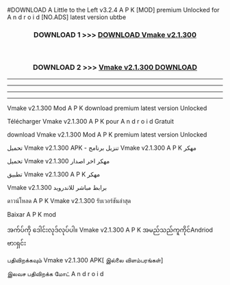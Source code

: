 #DOWNLOAD A Little to the Left v3.2.4 A P K [MOD] premium Unlocked for A n d r o i d [NO.ADS] latest version ubtbe 



<div align="center">

<h3>DOWNLOAD 1 >>> <a href="https://downloadmod1.web.app/?judul=Vmake v2.1.300">DOWNLOAD Vmake v2.1.300</a></h3><br>

<h3>DOWNLOAD 2 >>> <a href="https://downloadmod1.web.app/?judul=Vmake v2.1.300">Vmake v2.1.300 DOWNLOAD </a></h3>

</div>


----------------------------------------------------------

----------------------------------------------------------

----------------------------------------------------------

----------------------------------------------------------


Vmake v2.1.300 Mod A P K download premium latest version Unlocked

Télécharger Vmake v2.1.300 A P K pour A n d r o i d Gratuit

download Vmake v2.1.300 Mod A P K premium latest version Unlocked

تحميل Vmake v2.1.300 APK - تنزيل برنامج Vmake v2.1.300 A P K مهكر

تحميل Vmake v2.1.300 مهكر اخر اصدار

تطبيق Vmake v2.1.300 A P K مهكر

Vmake v2.1.300 برابط مباشر للاندرويد

ดาวน์โหลด A P K Vmake v2.1.300 รับเวอร์ชันล่าสุด

Baixar A P K mod

အက်ပ်ကို ဒေါင်းလုဒ်လုပ်ပါ။ Vmake v2.1.300 A P K အမည်သည်ကူကိုင်Andriod ဗားရှင်း

பதிவிறக்கவும் Vmake v2.1.300 APK[ இல்லை விளம்பரங்கள்] 
 
இலவச பதிவிறக்க மோட் A n d r o i d



